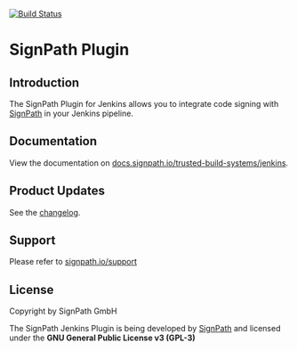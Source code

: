[![Build Status](https://ci.jenkins.io/buildStatus/icon?job=Plugins/signpath-plugin/main)](https://ci.jenkins.io/job/Plugins/job/signpath-plugin/job/main/)

# SignPath Plugin

## Introduction

The SignPath Plugin for Jenkins allows you to integrate code signing with [SignPath](https://signpath.io) in your Jenkins pipeline.

## Documentation

View the documentation on [docs.signpath.io/trusted-build-systems/jenkins](https://docs.signpath.io/trusted-build-systems/jenkins).

## Product Updates

See the [changelog](https://about.signpath.io/documentation/changelog/?component=jenkins_plugin).

## Support

Please refer to [signpath.io/support](https://signpath.io/support)

## License

Copyright by SignPath GmbH

The SignPath Jenkins Plugin is being developed by [SignPath](https://signpath.io) and licensed under the **GNU General Public License v3 (GPL-3)**

